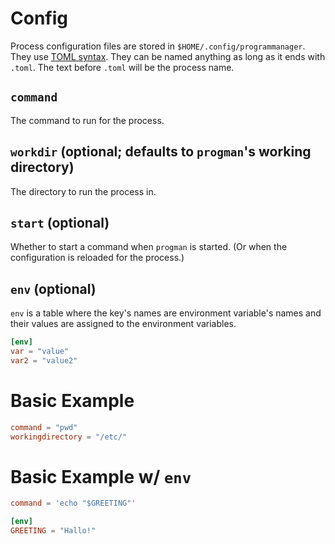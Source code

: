 # Config
Process configuration files are stored in `$HOME/.config/programmanager`.
They use [TOML syntax](https://toml.io/en/).
They can be named anything as long as it ends with `.toml`. The text before `.toml` will be the process name.

## `command`
The command to run for the process.

## `workdir` (optional; defaults to `progman`'s working directory)
The directory to run the process in.

## `start` (optional)
Whether to start a command when `progman` is started. (Or when the configuration is reloaded for the process.)

## `env` (optional)
`env` is a table where the key's names are environment variable's names and their values are assigned to the environment variables.
```toml
[env]
var = "value"
var2 = "value2"
```

# Basic Example
```toml
command = "pwd"
workingdirectory = "/etc/"
```

# Basic Example w/ `env`
```toml
command = 'echo "$GREETING"'

[env]
GREETING = "Hallo!"
```
